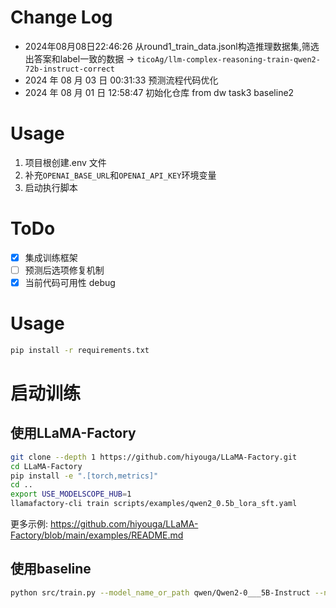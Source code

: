 # Change Log

-   2024年08月08日22:46:26 从round1_train_data.jsonl构造推理数据集,筛选出答案和label一致的数据 -> `ticoAg/llm-complex-reasoning-train-qwen2-72b-instruct-correct`
-   2024 年 08 月 03 日 00:31:33 预测流程代码优化
-   2024 年 08 月 01 日 12:58:47 初始化仓库 from dw task3 baseline2

# Usage

1. 项目根创建.env 文件
2. 补充`OPENAI_BASE_URL`和`OPENAI_API_KEY`环境变量
3. 启动执行脚本

# ToDo

-   [x] 集成训练框架
-   [ ] 预测后选项修复机制
-   [x] 当前代码可用性 debug

# Usage

```sh
pip install -r requirements.txt
```
# 启动训练
## 使用LLaMA-Factory
```sh
git clone --depth 1 https://github.com/hiyouga/LLaMA-Factory.git
cd LLaMA-Factory
pip install -e ".[torch,metrics]"
cd ..
export USE_MODELSCOPE_HUB=1
llamafactory-cli train scripts/examples/qwen2_0.5b_lora_sft.yaml
```
更多示例: https://github.com/hiyouga/LLaMA-Factory/blob/main/examples/README.md

## 使用baseline
```sh
python src/train.py --model_name_or_path qwen/Qwen2-0___5B-Instruct --num_proc 8 --lr_scheduler_type cosine --bf16 --per_device_train_batch_size 1
```